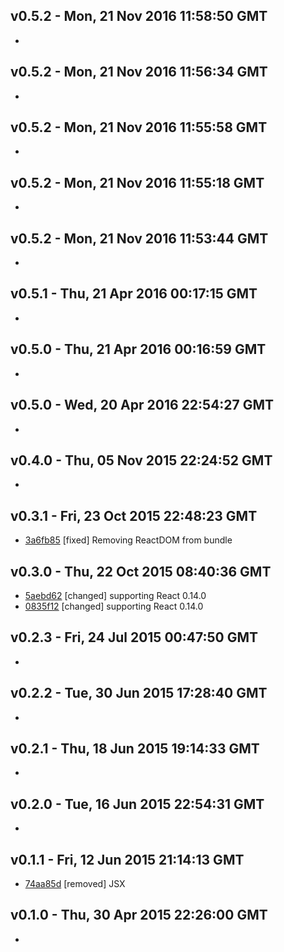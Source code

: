 v0.5.2 - Mon, 21 Nov 2016 11:58:50 GMT
--------------------------------------

- 


v0.5.2 - Mon, 21 Nov 2016 11:56:34 GMT
--------------------------------------

- 


v0.5.2 - Mon, 21 Nov 2016 11:55:58 GMT
--------------------------------------

- 


v0.5.2 - Mon, 21 Nov 2016 11:55:18 GMT
--------------------------------------

- 


v0.5.2 - Mon, 21 Nov 2016 11:53:44 GMT
--------------------------------------

- 


v0.5.1 - Thu, 21 Apr 2016 00:17:15 GMT
--------------------------------------

- 


v0.5.0 - Thu, 21 Apr 2016 00:16:59 GMT
--------------------------------------

- 


v0.5.0 - Wed, 20 Apr 2016 22:54:27 GMT
--------------------------------------

- 


v0.4.0 - Thu, 05 Nov 2015 22:24:52 GMT
--------------------------------------

- 


v0.3.1 - Fri, 23 Oct 2015 22:48:23 GMT
--------------------------------------

- [3a6fb85](../../commit/3a6fb85) [fixed] Removing ReactDOM from bundle


v0.3.0 - Thu, 22 Oct 2015 08:40:36 GMT
--------------------------------------

- [5aebd62](../../commit/5aebd62) [changed] supporting React 0.14.0
- [0835f12](../../commit/0835f12) [changed] supporting React 0.14.0


v0.2.3 - Fri, 24 Jul 2015 00:47:50 GMT
--------------------------------------

- 


v0.2.2 - Tue, 30 Jun 2015 17:28:40 GMT
--------------------------------------

- 


v0.2.1 - Thu, 18 Jun 2015 19:14:33 GMT
--------------------------------------

- 


v0.2.0 - Tue, 16 Jun 2015 22:54:31 GMT
--------------------------------------

- 


v0.1.1 - Fri, 12 Jun 2015 21:14:13 GMT
--------------------------------------

- [74aa85d](../../commit/74aa85d) [removed] JSX


v0.1.0 - Thu, 30 Apr 2015 22:26:00 GMT
--------------------------------------

- 


